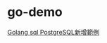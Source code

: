 # go-demo
[Golang sql PostgreSQL新增範例](https://matthung0807.blogspot.com/2022/02/go-sql-postgresql-insert-example.html)
